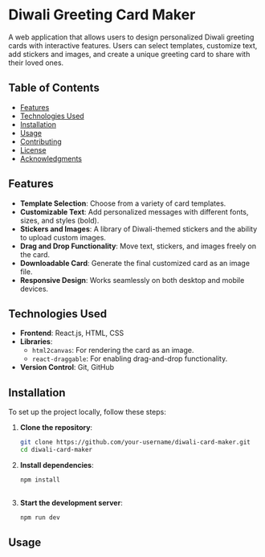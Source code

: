# Diwali Greeting Card Maker

A web application that allows users to design personalized Diwali greeting cards with interactive features. Users can select templates, customize text, add stickers and images, and create a unique greeting card to share with their loved ones.

## Table of Contents

- [Features](#features)
- [Technologies Used](#technologies-used)
- [Installation](#installation)
- [Usage](#usage)
- [Contributing](#contributing)
- [License](#license)
- [Acknowledgments](#acknowledgments)

## Features

- **Template Selection**: Choose from a variety of card templates.
- **Customizable Text**: Add personalized messages with different fonts, sizes, and styles (bold).
- **Stickers and Images**: A library of Diwali-themed stickers and the ability to upload custom images.
- **Drag and Drop Functionality**: Move text, stickers, and images freely on the card.
- **Downloadable Card**: Generate the final customized card as an image file.
- **Responsive Design**: Works seamlessly on both desktop and mobile devices.

## Technologies Used

- **Frontend**: React.js, HTML, CSS
- **Libraries**:
  - `html2canvas`: For rendering the card as an image.
  - `react-draggable`: For enabling drag-and-drop functionality.
- **Version Control**: Git, GitHub

## Installation

To set up the project locally, follow these steps:

1. **Clone the repository**:

   ```bash
   git clone https://github.com/your-username/diwali-card-maker.git
   cd diwali-card-maker
2. **Install dependencies**:

   ```bash
   npm install
  
3. **Start the development server**:

   ```bash
   npm run dev


 ## Usage
